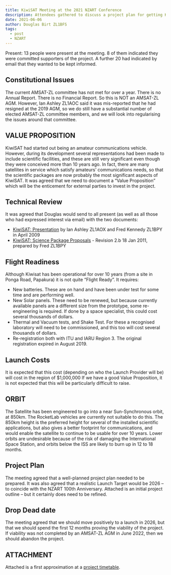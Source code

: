 ```yaml
---
title: KiwiSAT Meeting at the 2021 NZART Conference
description: Attendees gathered to discuss a project plan for getting KiwiSAT in orbit. What is the Value Proposition of KiwiSAT and what is necessary to get it ready for launch? A proposed schedule was presented.
date: 2021-06-06
author: Douglas Birt ZL1BFS
tags:
  - post
  - NZART
---
```


Present: 13 people were present at the meeting. 8 of them indicated they were committed supporters
of the project. A further 20 had indicated by email that they wanted to be kept informed.

## Constitutional Issues

The current AMSAT-ZL committee has not met for over a year. There is no
Annual Report. There is no Financial Report. So this is NOT an AMSAT-ZL AGM.
However, Ian Ashley ZL1AOC said it was mis-reported that he had resigned at the 2019 AGM, so we do
still have a substantial number of elected AMSAT-ZL committee members, and we will look into
regularising the issues around that committee.

## VALUE PROPOSITION

KiwiSAT had started out being an amateur communications vehicle. However,
during its development several representations had been made to include scientific facilities, and these
are still very significant even though they were conceived more than 10 years ago. In fact, there are
many satellites in service which satisfy amateurs’ communications needs, so that the scientific packages
are now probably the most significant aspects of KiwiSAT. It was agreed that we need to document a
“Value Proposition” which will be the enticement for external parties to invest in the project.

## Technical Review

It was agreed that Douglas would send to all present (as well as all those who had
expressed interest via email) with the two documents:

* [KiwiSAT: Presentation](/papers/KiwiSAT-Presentation.pdf) by Ian Ashley ZL1AOX and Fred Kennedy ZL1BPY in April 2009
* [KiwiSAT: Science Package Proposals](/papers/KiwiSAT-Science-Package-Proposals.pdf) - Revision 2.b 18 Jan 2011, prepared by Fred ZL1BPY

## Flight Readiness

Although Kiwisat has been operational for over 10 years (from a site in Ponga Road,
Papakura) it is not quite “Flight Ready”. It requires:

* New batteries. These are on hand and have been under test for some time and are performing well.
* New Solar panels. These need to be renewed, but because currently available panels are a different
size from the prototype, some re-engineering is required. If done by a space specialist, this could cost
several thousands of dollars.
* Thermal and Vacuum tests, and Shake Test. For these a recognised laboratory will need to be
commissioned, and this too will cost several thousands of dollars.
* Re-registration both with ITU and IARU Region 3. The original registration expired in August 2019.

## Launch Costs

It is expected that this cost (depending on who the Launch Provider will be) will cost in
the region of $1,000,000
If we have a good Value Proposition, it is not expected that this will be particularly difficult to raise.

## ORBIT

The Satellite has been engineered to go into a near Sun-Synchronous orbit, at 850km. The
RocketLab vehicles are currently not suitable to do this. The 850km height is the preferred height for
several of the installed scientific applications, but also gives a better footprint for communications, and
would enable the satellite to continue to be usable for over 10 years.
Lower orbits are undesirable because of the risk of damaging the International Space Station, and orbits
below the ISS are likely to burn up in 12 to 18 months.

## Project Plan

The meeting agreed that a well-planned project plan needed to be prepared. It was also
agreed that a realistic Launch Target would be 2026 – to coincide with the NZART 100th Anniversary.
Attached is an initial project outline – but it certainly does need to be refined.

## Drop Dead date

The meeting agreed that we should move positively to a launch in 2026, but that we
should spend the first 12 months proving the viability of the project. If viability was not completed by
an AMSAT-ZL AGM in June 2022, then we should abandon the project.

## ATTACHMENT

Attached is a first approximation at a [project timetable](/papers/Centenary-Launch-Objectives-2021-05.pdf).

